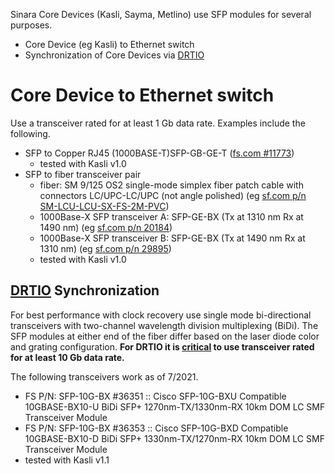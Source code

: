 Sinara Core Devices (Kasli, Sayma, Metlino) use SFP modules for several purposes.
- Core Device (eg Kasli) to Ethernet switch
- Synchronization of Core Devices via [DRTIO](https://m-labs.hk/artiq/manual/drtio.html?highlight=tree#using-drtio)

# Core Device to Ethernet switch
Use a transceiver rated for at least 1 Gb data rate. Examples include the following. 

- SFP to Copper RJ45 (1000BASE-T)SFP-GB-GE-T ([fs.com #11773](https://www.fs.com/products/12626.html)) 
    - tested with Kasli v1.0
- SFP to fiber transceiver pair
    - fiber: SM 9/125 OS2 single-mode simplex fiber patch cable with connectors LC/UPC-LC/UPC (not angle polished) (eg [sf.com p/n SM-LCU-LCU-SX-FS-2M-PVC](https://www.fs.com/products/40435.html))
    - 1000Base-X SFP transceiver A: SFP-GE-BX (Tx at 1310 nm Rx at 1490 nm) (eg [sf.com p/n 20184](https://www.fs.com/products/20184.html))
    - 1000Base-X SFP transceiver B: SFP-GE-BX (Tx at 1490 nm Rx at 1310 nm) (eg [sf.com p/n 29895](https://www.fs.com/products/29895.html)) 
    - tested with Kasli v1.0

## [DRTIO](https://m-labs.hk/artiq/manual/drtio.html?highlight=tree#using-drtio) Synchronization

For best performance with clock recovery use single mode bi-directional transceivers with two-channel wavelength division multiplexing (BiDi). The SFP modules at either end of the fiber differ based on the laser diode color and grating configuration. **For DRTIO it is [critical](https://forum.m-labs.hk/d/191-drtio-master-satellite-ping-failure) to use transceiver rated for at least 10 Gb data rate.**  

The following transceivers work as of 7/2021. 
* FS P/N: SFP-10G-BX #36351 :: Cisco SFP-10G-BXU Compatible 10GBASE-BX10-U BiDi SFP+ 1270nm-TX/1330nm-RX 10km DOM LC SMF Transceiver Module
* FS P/N: SFP-10G-BX #36353 :: Cisco SFP-10G-BXD Compatible 10GBASE-BX10-D BiDi SFP+ 1330nm-TX/1270nm-RX 10km DOM LC SMF Transceiver Module
* tested with Kasli v1.1
